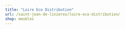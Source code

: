 ```yaml
---
title: "Loire Eco Distribution"
url: /saint-jean-de-linieres/loire-eco-distribution/
shop: meubles
---
```

